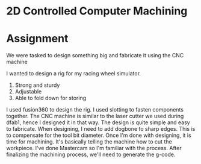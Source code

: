# 2D Controlled Computer Machining

# Assignment

We were tasked to design something big and fabricate it using the CNC machine

I wanted to design a rig for my racing wheel simulator.

1. Strong and sturdy
2. Adjustable
3. Able to fold down for storing

I used fusion360 to design the rig. I used slotting to fasten components together. The CNC machine is similar to the laser cutter we used during dfab1, hence I designed it in that way. The design is quite simple and easy to fabricate. When designing, I need to add dogbone to sharp edges. This is to compensate for the tool bit diameter. Once I'm done with designing, it is time for machining. It's basically  telling the machine how to cut the workpiece. I've done Mastercam so I'm familiar with the process. After finalizing the machining process, we'll need to generate the g-code.
